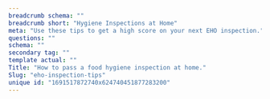 ```yaml
---
breadcrumb schema: ""
breadcrumb short: "Hygiene Inspections at Home"
meta: "Use these tips to get a high score on your next EHO inspection."
questions: ""
schema: ""
secondary tag: ""
template actual: ""
Title: "How to pass a food hygiene inspection at home."
Slug: "eho-inspection-tips"
unique id: "1691517872740x624740451877283200"
---
```


